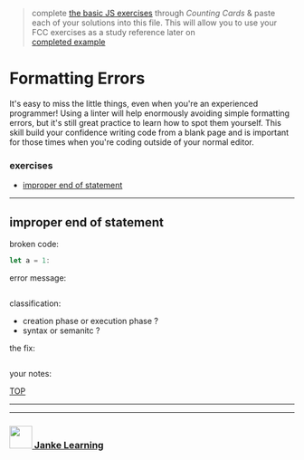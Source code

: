 > complete [the basic JS exercises](https://learn.freecodecamp.org/javascript-algorithms-and-data-structures/basic-javascript) through _Counting Cards_ & paste each of your solutions into this file.  This will allow you to use your FCC exercises as a study reference later on  
> [completed example](https://github.com/AlfiYusrina/hyf-javascript1/blob/master/week1/freecode_camp_solutions.MD) 

# Formatting Errors

It's easy to miss the little things, even when you're an experienced programmer!  Using a linter will help enormously avoiding simple formatting errors, but it's still great practice to learn how to spot them yourself.  This skill build your confidence writing code from a blank page and is important for those times when you're coding outside of your normal editor.

### exercises
* [improper end of statement](#improper-end-of-statement)

---

## improper end of statement
broken code:
```js
let a = 1:
```
error message:
```
```
classification:
* creation phase or execution phase ?
* syntax or semanitc ?

the fix:
```js
```
your notes:

[TOP](#formatting-errors)


___
___
### <a href="http://janke-learning.org" target="_blank"><img src="https://user-images.githubusercontent.com/18554853/50098409-22575780-021c-11e9-99e1-962787adaded.png" width="40" height="40"></img> Janke Learning</a>
